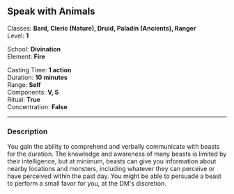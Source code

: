 ## Speak with Animals

Classes: **Bard, Cleric (Nature), Druid, Paladin (Ancients), Ranger**  
Level: **1**  

School: **Divination**  
Element: **Fire**  

Casting Time: **1 action**  
Duration: **10 minutes**  
Range: **Self**  
Components: **V, S**  
Ritual: **True**  
Concentration: **False**  

------

### Description

You gain the ability to comprehend and verbally communicate with beasts for the duration. The knowledge and awareness of many beasts is limited by their intelligence, but at minimum, beasts can give you information about nearby locations and monsters, including whatever they can perceive or have perceived within the past day. You might be able to persuade a beast to perform a small favor for you, at the DM's discretion.